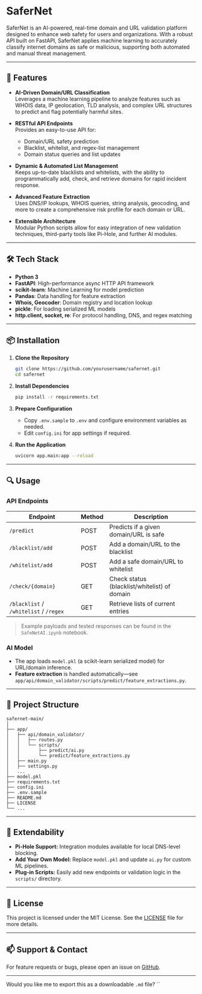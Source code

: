 # SaferNet

SaferNet is an AI-powered, real-time domain and URL validation platform designed to enhance web safety for users and organizations. With a robust API built on FastAPI, SaferNet applies machine learning to accurately classify internet domains as safe or malicious, supporting both automated and manual threat management.

---

## 🚀 Features

- **AI-Driven Domain/URL Classification**  
  Leverages a machine learning pipeline to analyze features such as WHOIS data, IP geolocation, TLD analysis, and complex URL structures to predict and flag potentially harmful sites.

- **RESTful API Endpoints**  
  Provides an easy-to-use API for:
  - Domain/URL safety prediction
  - Blacklist, whitelist, and regex-list management
  - Domain status queries and list updates

- **Dynamic & Automated List Management**  
  Keeps up-to-date blacklists and whitelists, with the ability to programmatically add, check, and retrieve domains for rapid incident response.

- **Advanced Feature Extraction**  
  Uses DNS/IP lookups, WHOIS queries, string analysis, geocoding, and more to create a comprehensive risk profile for each domain or URL.

- **Extensible Architecture**  
  Modular Python scripts allow for easy integration of new validation techniques, third-party tools like Pi-Hole, and further AI modules.

---

## 🛠️ Tech Stack

- **Python 3**
- **FastAPI**: High-performance async HTTP API framework
- **scikit-learn**: Machine Learning for model prediction
- **Pandas**: Data handling for feature extraction
- **Whois, Geocoder**: Domain registry and location lookup
- **pickle**: For loading serialized ML models
- **http.client, socket, re**: For protocol handling, DNS, and regex matching

---

## 📦 Installation

1. **Clone the Repository**
   ```bash
   git clone https://github.com/yourusername/safernet.git
   cd safernet
   ```

2. **Install Dependencies**

   ```bash
   pip install -r requirements.txt
   ```

3. **Prepare Configuration**

   * Copy `.env.sample` to `.env` and configure environment variables as needed.
   * Edit `config.ini` for app settings if required.

4. **Run the Application**

   ```bash
   uvicorn app.main:app --reload
   ```

---

## 🔍 Usage

### **API Endpoints**

| Endpoint                               | Method | Description                                  |
| -------------------------------------- | ------ | -------------------------------------------- |
| `/predict`                             | POST   | Predicts if a given domain/URL is safe       |
| `/blacklist/add`                       | POST   | Add a domain/URL to the blacklist            |
| `/whitelist/add`                       | POST   | Add a safe domain/URL to whitelist           |
| `/check/{domain}`                      | GET    | Check status (blacklist/whitelist) of domain |
| `/blacklist` / `/whitelist` / `/regex` | GET    | Retrieve lists of current entries            |

> Example payloads and tested responses can be found in the `SafeNetAI.ipynb` notebook.

### **AI Model**

* The app loads `model.pkl` (a scikit-learn serialized model) for URL/domain inference.
* **Feature extraction** is handled automatically—see `app/api/domain_validator/scripts/predict/feature_extractions.py`.

---

## 📂 Project Structure

```
safernet-main/
│
├── app/
│   ├── api/domain_validator/
│   │   ├── routes.py
│   │   └── scripts/
│   │       ├── predict/ai.py
│   │       └── predict/feature_extractions.py
│   ├── main.py
│   ├── settings.py
│   ...
├── model.pkl
├── requirements.txt
├── config.ini
├── .env.sample
├── README.md
├── LICENSE
└── ...
```

---

## 🤖 Extendability

* **Pi-Hole Support:** Integration modules available for local DNS-level blocking.
* **Add Your Own Model:** Replace `model.pkl` and update `ai.py` for custom ML pipelines.
* **Plug-in Scripts:** Easily add new endpoints or validation logic in the `scripts/` directory.

---

## 📝 License

This project is licensed under the MIT License.
See the [LICENSE](LICENSE) file for more details.

---

## 📫 Support & Contact

For feature requests or bugs, please open an issue on [GitHub](https://github.com/Chathuraje/safernet/issues).

---

Would you like me to export this as a downloadable `.md` file?
``
